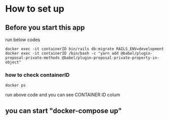 # How to set up

##  Before you start this app
run below codes
```
docker exec -it containerID bin/rails db:migrate RAILS_ENV=development
docker exec -it containerID /bin/bash -c "yarn add @babel/plugin-proposal-private-methods @babel/plugin-proposal-private-property-in-object"
```
### how to check containerID
```
docker ps
```
run above code and you can see CONTAINER ID colum
## you can start "docker-compose up"
